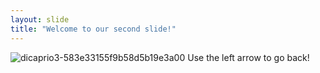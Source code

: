 ```yaml
---
layout: slide
title: "Welcome to our second slide!"
---
```

![dicaprio3-583e33155f9b58d5b19e3a00](https://user-images.githubusercontent.com/41106626/127799279-193949b0-fdcf-42be-9f98-2fdae2e6f566.jpeg)
Use the left arrow to go back!
